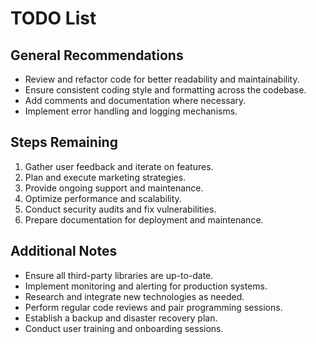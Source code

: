 # TODO List

## General Recommendations
- Review and refactor code for better readability and maintainability.
- Ensure consistent coding style and formatting across the codebase.
- Add comments and documentation where necessary.
- Implement error handling and logging mechanisms.

## Steps Remaining
1. Gather user feedback and iterate on features.
2. Plan and execute marketing strategies.
3. Provide ongoing support and maintenance.
4. Optimize performance and scalability.
5. Conduct security audits and fix vulnerabilities.
6. Prepare documentation for deployment and maintenance.

## Additional Notes
- Ensure all third-party libraries are up-to-date.
- Implement monitoring and alerting for production systems.
- Research and integrate new technologies as needed.
- Perform regular code reviews and pair programming sessions.
- Establish a backup and disaster recovery plan.
- Conduct user training and onboarding sessions.
